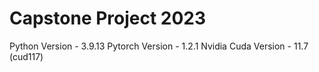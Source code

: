 # Capstone Project 2023

Python Version - 3.9.13
Pytorch Version - 1.2.1
Nvidia Cuda Version - 11.7 (cud117)




